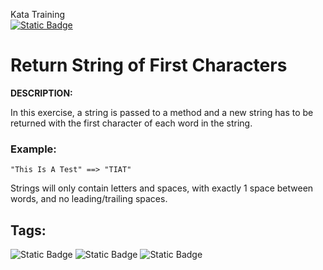Kata Training <br>
[![Static Badge](https://img.shields.io/badge/7kyu%20-%20black?style=flat&logo=codewars&labelColor=B1361E&color=black)](Javascript/7kyu)

# Return String of First Characters

**DESCRIPTION:**

In this exercise, a string is passed to a method and a new string has to be returned with the first character of each word in the string.

### Example:
```
"This Is A Test" ==> "TIAT"
```

Strings will only contain letters and spaces, with exactly 1 space between words, and no leading/trailing spaces.

## Tags:

![Static Badge](https://img.shields.io/badge/strings%20-%20blue?style=plastic) ![Static Badge](https://img.shields.io/badge/regular_expressions%20-%20darkorange?style=plastic) ![Static Badge](https://img.shields.io/badge/fundamentals%20-%20purple?style=plastic)
